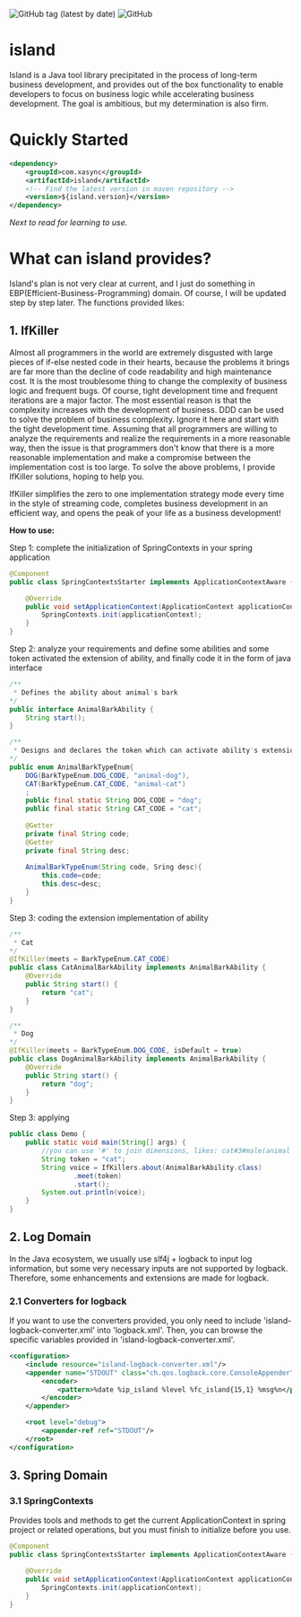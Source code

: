 ![GitHub tag (latest by date)](https://img.shields.io/github/v/tag/xasync/island)
![GitHub](https://img.shields.io/github/license/xasync/island)
# island

Island is a Java tool library precipitated in the process of long-term business development, and provides out of 
the box functionality to enable developers to focus on business logic while accelerating business development. The goal
is ambitious, but my determination is also firm.

# Quickly Started

```xml
<dependency>
    <groupId>com.xasync</groupId>
    <artifactId>island</artifactId>
    <!-- Find the latest version in maven repository -->
    <version>${island.version}</version>
</dependency>
```
*Next to read for learning to use.*

# What can island provides?

Island's plan is not very clear at current, and I just do something in EBP(Efficient-Business-Programming) domain. 
Of course, I will be updated step by step later. The functions provided likes:

## 1. IfKiller
Almost all programmers in the world are extremely disgusted with large pieces of if-else nested code in their hearts, 
because the problems it brings are far more than the decline of code readability and high maintenance cost. 
It is the most troublesome thing to change the complexity of business logic and frequent bugs. Of course, 
tight development time and frequent iterations are a major factor. The most essential reason is that the complexity 
increases with the development of business. DDD can be used to solve the problem of business complexity. 
Ignore it here and start with the tight development time. Assuming that all programmers are willing to analyze 
the requirements and realize the requirements in a more reasonable way, then the issue is that programmers don't know 
that there is a more reasonable implementation and make a compromise between the implementation cost is too large.
To solve the above problems, I provide IfKiller solutions, hoping to help you.

IfKiller simplifies the zero to one implementation strategy mode every time in the style of streaming code, 
completes business development in an efficient way, and opens the peak of your life as a business development!

**How to use:**

Step 1: complete the initialization of SpringContexts in your spring application
```java
@Component
public class SpringContextsStarter implements ApplicationContextAware {

    @Override
    public void setApplicationContext(ApplicationContext applicationContext) throws BeansException {
        SpringContexts.init(applicationContext);
    }
}
```

Step 2: analyze your requirements and define some abilities and some token activated the extension of ability, 
and finally code it in the form of java interface

```java
/**
 * Defines the ability about animal's bark
*/
public interface AnimalBarkAbility {
    String start();
}

/**
 * Designs and declares the token which can activate ability's extension
*/
public enum AnimalBarkTypeEnum{
	DOG(BarkTypeEnum.DOG_CODE, "animal-dog"),
    CAT(BarkTypeEnum.CAT_CODE, "animal-cat")
    ;
    public final static String DOG_CODE = "dog";
    public final static String CAT_CODE = "cat";
    
    @Getter
    private final String code;
    @Getter
    private final String desc;
    
    AnimalBarkTypeEnum(String code, Sring desc){
    	this.code=code;
    	this.desc=desc;
    }
}
```

Step 3: coding the extension implementation of ability

```java
/**
 * Cat
*/
@IfKiller(meets = BarkTypeEnum.CAT_CODE)
public class CatAnimalBarkAbility implements AnimalBarkAbility {
    @Override
    public String start() {
        return "cat";
    }
}

/**
 * Dog
*/
@IfKiller(meets = BarkTypeEnum.DOG_CODE, isDefault = true)
public class DogAnimalBarkAbility implements AnimalBarkAbility {
    @Override
    public String start() {
        return "dog";
    }
}
```

Step 3: applying
```java
public class Demo {
    public static void main(String[] args) {
        //you can use '#' to join dimensions, likes: cat#3#male(animal + age + gender)
        String token = "cat";
        String voice = IfKillers.about(AnimalBarkAbility.class)
                .meet(token)
                .start();
        System.out.println(voice);
    }
}
```

## 2. Log Domain
In the Java ecosystem, we usually use slf4j + logback to input log information, but some very necessary inputs are 
not supported by logback. Therefore, some enhancements and extensions are made for logback.
### 2.1 Converters for logback
If you want to use the converters provided, you only need to include 'island-logback-converter.xml' into 'logback.xml'. 
Then, you can browse the specific variables provided in 'island-logback-converter.xml'.

```xml
<configuration>
    <include resource="island-logback-converter.xml"/>
    <appender name="STDOUT" class="ch.qos.logback.core.ConsoleAppender">
        <encoder>
            <pattern>%date %ip_island %level %fc_island{15,1} %msg%n</pattern>
        </encoder>
    </appender>

    <root level="debug">
        <appender-ref ref="STDOUT"/>
    </root>
</configuration>
```

## 3. Spring Domain

### 3.1 SpringContexts
Provides tools and methods to get the current ApplicationContext in spring project or related operations, but you must
finish to initialize before you use.

```java
@Component
public class SpringContextsStarter implements ApplicationContextAware {

    @Override
    public void setApplicationContext(ApplicationContext applicationContext) throws BeansException {
        SpringContexts.init(applicationContext);
    }
}
```